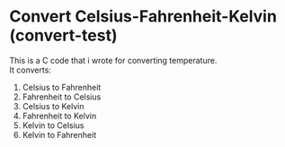 # Convert Celsius-Fahrenheit-Kelvin (convert-test)

This is a C code that i wrote for converting temperature.\
It converts:

1. Celsius to Fahrenheit
2. Fahrenheit to Celsius
3. Celsius to Kelvin
4. Fahrenheit to Kelvin
5. Kelvin to Celsius
6. Kelvin to Fahrenheit

